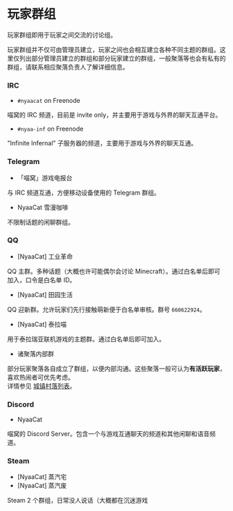 # 玩家群组

玩家群组即用于玩家之间交流的讨论组。

玩家群组并不仅可由管理员建立，玩家之间也会相互建立各种不同主题的群组。这里仅列出部分管理员建立的群组和部分玩家建立的群组，一般聚落等也会有私有的群组，请联系相应聚落负责人了解详细信息。

### IRC

* `#nyaacat` on Freenode

喵窝的 IRC 频道，目前是 invite only，并主要用于游戏与外界的聊天互通平台。

* `#nyaa-inf` on Freenode

"Infinite Infernal" 子服务器的频道，主要用于游戏与外界的聊天互通。

### Telegram

* 「喵窝」游戏电报台

与 IRC 频道互通，方便移动设备使用的 Telegram 群组。

* NyaaCat 雪漫咖啡

不限制话题的闲聊群组。

### QQ

* [NyaaCat] 工业革命

QQ 主群。多种话题（大概也许可能偶尔会讨论 Minecraft）。通过白名单后即可加入，口令是白名单 ID。

* [NyaaCat] 田园生活

QQ 迎新群。允许玩家们先行接触萌新便于白名单审核。群号 `660622924`。

* [NyaaCat] 泰拉喵

用于泰拉瑞亚联机游戏的主题群。通过白名单后即可加入。

* 诸聚落内部群

部分玩家聚落各自成立了群组，以便内部沟通。这些聚落一般可认为**有活跃玩家**，喜欢热闹者可优先考虑。  
详情参见 [城镇村落列表](nyaa/realms)。

### Discord

* NyaaCat

喵窝的 Discord Server。包含一个与游戏互通聊天的频道和其他闲聊和语音频道。

### Steam

* [NyaaCat] 蒸汽宅
* [NyaaCat] 蒸汽废

Steam 2 个群组，日常没人说话（大概都在沉迷游戏


